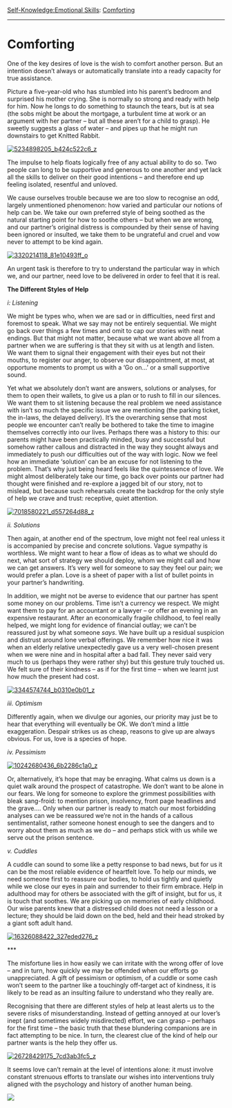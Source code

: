 [Self-Knowledge:](https://www.theschooloflife.com/thebookoflife/category/self-knowledge/)[Emotional Skills](https://www.theschooloflife.com/thebookoflife/category/self-knowledge/emotional-skills/): [Comforting](https://www.theschooloflife.com/thebookoflife/helping-our-partners/)

* * *

# Comforting

One of the key desires of love is the wish to comfort another person. But an intention doesn’t always or automatically translate into a ready capacity for true assistance.

Picture a five-year-old who has stumbled into his parent’s bedroom and surprised his mother crying. She is normally so strong and ready with help for him. Now he longs to do something to staunch the tears, but is at sea (the sobs might be about the mortgage, a turbulent time at work or an argument with her partner – but all these aren’t for a child to grasp). He sweetly suggests a glass of water – and pipes up that he might run downstairs to get Knitted Rabbit.

[![5234898205_b424c522c6_z](https://www.theschooloflife.com/thebookoflife/wp-content/uploads/2016/07/5234898205_b424c522c6_z.jpg)](http://www.thebookoflife.org/wp-content/uploads/2016/07/5234898205_b424c522c6_z.jpg)

The impulse to help floats logically free of any actual ability to do so. Two people can long to be supportive and generous to one another and yet lack all the skills to deliver on their good intentions – and therefore end up feeling isolated, resentful and unloved.

We cause ourselves trouble because we are too slow to recognise an odd, largely unmentioned phenomenon: how varied and particular our notions of help can be. We take our own preferred style of being soothed as the natural starting point for how to soothe others – but when we are wrong, and our partner’s original distress is compounded by their sense of having been ignored or insulted, we take them to be ungrateful and cruel and vow never to attempt to be kind again.

[![3320214118_81e10493ff_o](https://www.theschooloflife.com/thebookoflife/wp-content/uploads/2016/07/3320214118_81e10493ff_o.jpg)](http://www.thebookoflife.org/wp-content/uploads/2016/07/3320214118_81e10493ff_o.jpg)

An urgent task is therefore to try to understand the particular way in which we, and our partner, need love to be delivered in order to feel that it is real.

**The Different Styles of Help**

_i: Listening_

We might be types who, when we are sad or in difficulties, need first and foremost to speak. What we say may not be entirely sequential. We might go back over things a few times and omit to cap our stories with neat endings. But that might not matter, because what we want above all from a partner when we are suffering is that they sit with us at length and listen. We want them to signal their engagement with their eyes but not their mouths, to register our anger, to observe our disappointment, at most, at opportune moments to prompt us with a ‘Go on…’ or a small supportive sound.

Yet what we absolutely don’t want are answers, solutions or analyses, for them to open their wallets, to give us a plan or to rush to fill in our silences. We want them to sit listening because the real problem we need assistance with isn’t so much the specific issue we are mentioning (the parking ticket, the in-laws, the delayed delivery). It’s the overarching sense that most people we encounter can’t really be bothered to take the time to imagine themselves correctly into our lives. Perhaps there was a history to this: our parents might have been practically minded, busy and successful but somehow rather callous and distracted in the way they sought always and immediately to push our difficulties out of the way with logic. Now we feel how an immediate ‘solution’ can be an excuse for not listening to the problem. That’s why just being heard feels like the quintessence of love. We might almost deliberately take our time, go back over points our partner had thought were finished and re-explore a jagged bit of our story, not to mislead, but because such rehearsals create the backdrop for the only style of help we crave and trust: receptive, quiet attention.

[![7018580221_d557264d88_z](https://www.theschooloflife.com/thebookoflife/wp-content/uploads/2016/07/7018580221_d557264d88_z.jpg)](http://www.thebookoflife.org/wp-content/uploads/2016/07/7018580221_d557264d88_z.jpg)

_ii. Solutions_

Then again, at another end of the spectrum, love might not feel real unless it is accompanied by precise and concrete solutions. Vague sympathy is worthless. We might want to hear a flow of ideas as to what we should do next, what sort of strategy we should deploy, whom we might call and how we can get answers. It’s very well for someone to say they feel our pain; we would prefer a plan. Love is a sheet of paper with a list of bullet points in your partner’s handwriting.

In addition, we might not be averse to evidence that our partner has spent some money on our problems. Time isn’t a currency we respect. We might want them to pay for an accountant or a lawyer – or offer an evening in an expensive restaurant. After an economically fragile childhood, to feel really helped, we might long for evidence of financial outlay; we can’t be reassured just by what someone _says_. We have built up a residual suspicion and distrust around lone verbal offerings. We remember how nice it was when an elderly relative unexpectedly gave us a very well-chosen present when we were nine and in hospital after a bad fall. They never said very much to us (perhaps they were rather shy) but this gesture truly touched us. We felt sure of their kindness – as if for the first time – when we learnt just how much the present had cost.

[![3344574744_b0310e0b01_z](https://www.theschooloflife.com/thebookoflife/wp-content/uploads/2016/07/3344574744_b0310e0b01_z.jpg)](http://www.thebookoflife.org/wp-content/uploads/2016/07/3344574744_b0310e0b01_z.jpg)

_iii. Optimism_

Differently again, when we divulge our agonies, our priority may just be to hear that everything will eventually be OK. We don’t mind a little exaggeration. Despair strikes us as cheap, reasons to give up are always obvious. For us, love is a species of hope.

_iv. Pessimism_

[![10242680436_6b2286c1a0_z](https://www.theschooloflife.com/thebookoflife/wp-content/uploads/2016/07/10242680436_6b2286c1a0_z1.jpg)](http://www.thebookoflife.org/wp-content/uploads/2016/07/10242680436_6b2286c1a0_z1.jpg)

Or, alternatively, it’s hope that may be enraging. What calms us down is a quiet walk around the prospect of catastrophe. We don’t want to be alone in our fears. We long for someone to explore the grimmest possibilities with bleak sang-froid: to mention prison, insolvency, front page headlines and the grave…. Only when our partner is ready to match our most forbidding analyses can we be reassured we’re not in the hands of a callous sentimentalist, rather someone honest enough to see the dangers and to worry about them as much as we do – and perhaps stick with us while we serve out the prison sentence.

_v. Cuddles_

A cuddle can sound to some like a petty response to bad news, but for us it can be the most reliable evidence of heartfelt love. To help our minds, we need someone first to reassure our bodies, to hold us tightly and quietly while we close our eyes in pain and surrender to their firm embrace. Help in adulthood may for others be associated with the gift of insight, but for us, it is touch that soothes. We are picking up on memories of early childhood. Our wise parents knew that a distressed child does not need a lesson or a lecture; they should be laid down on the bed, held and their head stroked by a giant soft adult hand.

[![16326088422_327eded276_z](https://www.theschooloflife.com/thebookoflife/wp-content/uploads/2016/07/16326088422_327eded276_z.jpg)](http://www.thebookoflife.org/wp-content/uploads/2016/07/16326088422_327eded276_z.jpg)

\*\*\*

The misfortune lies in how easily we can irritate with the wrong offer of love – and in turn, how quickly we may be offended when our efforts go unappreciated. A gift of pessimism or optimism, of a cuddle or some cash won’t seem to the partner like a touchingly off-target act of kindness, it is likely to be read as an insulting failure to understand who they really are.

Recognising that there are different styles of help at least alerts us to the severe risks of misunderstanding. Instead of getting annoyed at our lover’s inept (and sometimes widely misdirected) effort, we can grasp – perhaps for the first time – the basic truth that these blundering companions are in fact attempting to be nice. In turn, the clearest clue of the kind of help our partner wants is the help they offer us.

[![26728429175_7cd3ab3fc5_z](https://www.theschooloflife.com/thebookoflife/wp-content/uploads/2016/07/26728429175_7cd3ab3fc5_z.jpg)](http://www.thebookoflife.org/wp-content/uploads/2016/07/26728429175_7cd3ab3fc5_z.jpg)

It seems love can’t remain at the level of intentions alone: it must involve constant strenuous efforts to translate our wishes into interventions truly aligned with the psychology and history of another human being.

[![](https://img.youtube.com/vi/bY3As3lKMno/0.jpg)](https://www.youtube.com/embed/bY3As3lKMno '')
